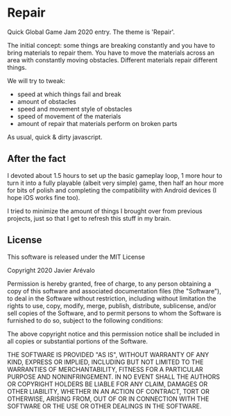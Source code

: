 # Repair

Quick Global Game Jam 2020 entry. The theme is 'Repair'.

The initial concept: some things are breaking constantly and you have to bring
materials to repair them. You have to move the materials across an area with
constantly moving obstacles. Different materials repair different things.

We will try to tweak:
- speed at which things fail and break
- amount of obstacles
- speed and movement style of obstacles
- speed of movement of the materials
- amount of repair that materials perform on broken parts

As usual, quick & dirty javascript.

## After the fact

I devoted about 1.5 hours to set up the basic gameplay loop, 1 more hour to turn
it into a fully playable (albeit very simple) game, then half an hour more for
bits of polish and completing the compatibility with Android devices (I hope iOS
works fine too).

I tried to minimize the amount of things I brought over from previous projects,
just so that I get to refresh this stuff in my brain.

## License

This software is released under the MIT License

Copyright 2020 Javier Arévalo

Permission is hereby granted, free of charge, to any person obtaining a copy of
this software and associated documentation files (the "Software"), to deal in
the Software without restriction, including without limitation the rights to
use, copy, modify, merge, publish, distribute, sublicense, and/or sell copies of
the Software, and to permit persons to whom the Software is furnished to do so,
subject to the following conditions:

The above copyright notice and this permission notice shall be included in all
copies or substantial portions of the Software.

THE SOFTWARE IS PROVIDED "AS IS", WITHOUT WARRANTY OF ANY KIND, EXPRESS OR
IMPLIED, INCLUDING BUT NOT LIMITED TO THE WARRANTIES OF MERCHANTABILITY, FITNESS
FOR A PARTICULAR PURPOSE AND NONINFRINGEMENT. IN NO EVENT SHALL THE AUTHORS OR
COPYRIGHT HOLDERS BE LIABLE FOR ANY CLAIM, DAMAGES OR OTHER LIABILITY, WHETHER
IN AN ACTION OF CONTRACT, TORT OR OTHERWISE, ARISING FROM, OUT OF OR IN
CONNECTION WITH THE SOFTWARE OR THE USE OR OTHER DEALINGS IN THE SOFTWARE.